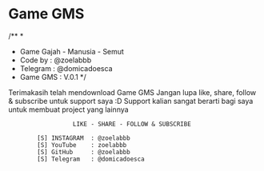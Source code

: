 # Game GMS
/**
 *
 * Game Gajah - Manusia - Semut
 * Code by      : @zoelabbb
 * Telegram     : @domicadoesca
 * Game GMS     : V.0.1
 */

Terimakasih telah mendownload Game GMS
Jangan lupa like, share, follow & subscribe untuk support saya :D
Support kalian sangat berarti bagi saya untuk membuat project yang lainnya

                      LIKE - SHARE - FOLLOW & SUBSCRIBE

            [S] INSTAGRAM  : @zoelabbb
            [S] YouTube    : zoelabbb
            [S] GitHub     : @zoelabbb
            [S] Telegram   : @domicadoesca
